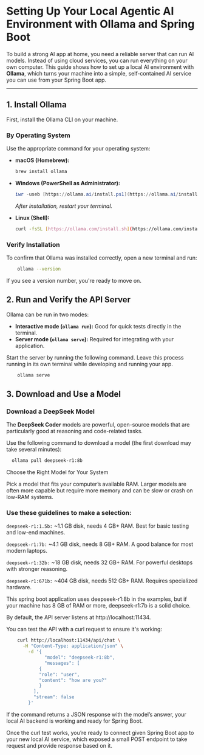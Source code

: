 # Setting Up Your Local Agentic AI Environment with Ollama and Spring Boot

To build a strong AI app at home, you need a reliable server that can run AI models. Instead of using cloud services,
you can run everything on your own computer. This guide shows how to set up a local AI environment with **Ollama**,
which turns your machine into a simple, self-contained AI service you can use from your Spring Boot app.

---

## 1. Install Ollama

First, install the Ollama CLI on your machine.

### By Operating System

Use the appropriate command for your operating system:

* **macOS (Homebrew):**
    ```sh
    brew install ollama
    ```

* **Windows (PowerShell as Administrator):**
    ```powershell
    iwr -useb [https://ollama.ai/install.ps1](https://ollama.ai/install.ps1) | iex
    ```
  *After installation, restart your terminal.*

* **Linux (Shell):**
    ```sh
    curl -fsSL [https://ollama.com/install.sh](https://ollama.com/install.sh) | sh
    ```

### Verify Installation

To confirm that Ollama was installed correctly, open a new terminal and run:

```sh
    ollama --version
```

If you see a version number, you're ready to move on.

## 2. Run and Verify the API Server

Ollama can be run in two modes:

* **Interactive mode (`ollama run`):** Good for quick tests directly in the terminal.
* **Server mode (`ollama serve`):** Required for integrating with your application.

Start the server by running the following command. Leave this process running in its own terminal while developing and
running your app.

```sh
    ollama serve
```

## 3. Download and Use a Model

### Download a DeepSeek Model

The **DeepSeek Coder** models are powerful, open-source models that are particularly good at reasoning and code-related tasks.

Use the following command to download a model (the first download may take several minutes):

```sh
  ollama pull deepseek-r1:8b
```
Choose the Right Model for Your System

Pick a model that fits your computer’s available RAM. Larger models are often more capable but require more memory and can be slow or crash on low-RAM systems.

### Use these guidelines to make a selection:

`deepseek-r1:1.5b:` ~1.1 GB disk, needs 4 GB+ RAM. Best for basic testing and low-end machines.

`deepseek-r1:7b:` ~4.1 GB disk, needs 8 GB+ RAM. A good balance for most modern laptops.

`deepseek-r1:32b:` ~18 GB disk, needs 32 GB+ RAM. For powerful desktops with stronger reasoning.

`deepseek-r1:671b:` ~404 GB disk, needs 512 GB+ RAM. Requires specialized hardware.

This spring boot application uses deepseek-r1:8b in the examples, but if your machine has 8 GB of RAM or more, deepseek-r1:7b is a solid choice.

By default, the API server listens at http://localhost:11434.

You can test the API with a curl request to ensure it's working:

```sh
    curl http://localhost:11434/api/chat \
      -H "Content-Type: application/json" \
        -d '{
              "model": "deepseek-r1:8b",
              "messages": [
            {
            "role": "user",
            "content": "how are you?"
            }
          ],
          "stream": false
        }'
```
If the command returns a JSON response with the model’s answer, your local AI backend is working and ready for Spring Boot.

Once the curl test works, you’re ready to connect given Spring Boot app to your new local AI service, which exposed a small POST endpoint to take request and provide response based on it.
